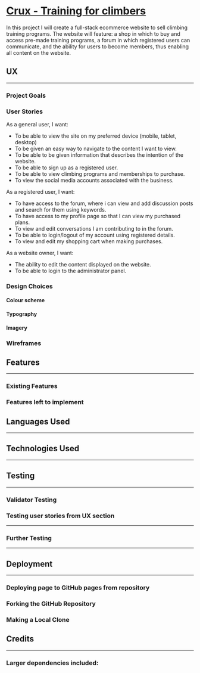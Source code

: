# [Crux - Training for climbers](link)


 In this project I will create a full-stack ecommerce website to sell climbing training programs.
 The website will feature: a shop in which to buy and access pre-made training programs, a forum in which registered users can communicate, and the ability for users to become members, thus enabling all content on the website.  

## UX
---

### Project Goals



### User Stories

As a general user, I want:
- To be able to view the site on my preferred device (mobile, tablet, desktop)
- To be given an easy way to navigate to the content I want to view.
- To be able to be given information that describes the intention of the website.
- To be able to sign up as a registered user.
- To be able to view climbing programs and memberships to purchase.
- To view the social media accounts associated with the business.

As a registered user, I want:
- To have access to the forum, where i can view and add discussion posts and search for them using keywords.
- To have access to my profile page so that I can view my purchased plans.
- To view and edit conversations I am contributing to in the forum.
- To be able to login/logout of my account using registered details.
- To view and edit my shopping cart when making purchases.


As a website owner, I want:
- The ability to edit the content displayed on the website.
- To be able to login to the administrator panel.





### Design Choices



 #### Colour scheme
 

 #### Typography
 
 #### Imagery

   
### Wireframes



## Features
---
### Existing Features

### Features left to implement 
 
## Languages Used
---

## Technologies Used
---




## Testing
---

### Validator Testing


### Testing user stories from UX section
---



### Further Testing
---


## Deployment
---
### Deploying page to GitHub pages from repository


### Forking the GitHub Repository


### Making a Local Clone




## Credits
---
### Larger dependencies included:
 